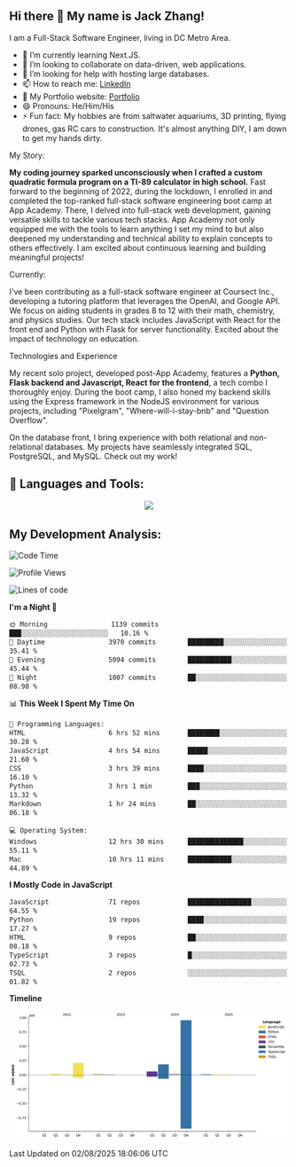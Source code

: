 
## Hi there 👋 My name is Jack Zhang!
I am a Full-Stack Software Engineer, living in DC Metro Area.

* 🌱 I’m currently learning Next.JS.
* 👯 I’m looking to collaborate on data-driven, web applications.
* 🤔 I’m looking for help with hosting large databases.
* 📫 How to reach me: [LinkedIn](https://www.linkedin.com/in/jack-zhang-1ba90929/)
* 🔭 My Portfolio website: [Portfolio](https://www.jackzhang.io)
* 😄 Pronouns: He/Him/His
* ⚡ Fun fact: My hobbies are from saltwater aquariums, 3D printing, flying drones, gas RC cars to construction. It's almost anything DIY, I am down to get my hands dirty.

My Story:

**My coding journey sparked unconsciously when I crafted a custom quadratic formula program on a TI-89 calculator in high school.** Fast forward to the beginning of 2022, during the lockdown, I enrolled in and completed the top-ranked full-stack software engineering boot camp at App Academy. There, I delved into full-stack web development, gaining versatile skills to tackle various tech stacks. App Academy not only equipped me with the tools to learn anything I set my mind to but also deepened my understanding and technical ability to explain concepts to others effectively. I am excited about continuous learning and building meaningful projects!

Currently:

I've been contributing as a full-stack software engineer at Coursect Inc., developing a tutoring platform that leverages the OpenAI, and Google API. We focus on aiding students in grades 8 to 12 with their math, chemistry, and physics studies. Our tech stack includes JavaScript with React for the front end and Python with Flask for server functionality. Excited about the impact of technology on education.

Technologies and Experience

My recent solo project, developed post-App Academy, features a **Python, Flask backend and Javascript, React for the frontend**, a tech combo I thoroughly enjoy. During the boot camp, I also honed my backend skills using the Express framework in the NodeJS environment for various projects, including "Pixelgram",  "Where-will-i-stay-bnb" and "Question Overflow".

On the database front, I bring experience with both relational and non-relational databases. My projects have seamlessly integrated SQL, PostgreSQL, and MySQL. Check out my work!


## 🧰 Languages and Tools:
<p align="center">
  <a href="https://skillicons.dev">
    <img src="https://skillicons.dev/icons?i=js,py,react,redux,html,css,flask,sequelize,express,npm,sqlite,postgres,github,postman,docker,nextjs,tailwind,gcp,ai" />
  </a>
</p>


## My Development Analysis:
<!--START_SECTION:waka-->
![Code Time](http://img.shields.io/badge/Code%20Time-1%2C856%20hrs%2045%20mins-blue)

![Profile Views](http://img.shields.io/badge/Profile%20Views-0-blue)

![Lines of code](https://img.shields.io/badge/From%20Hello%20World%20I%27ve%20Written-144.5%20million%20lines%20of%20code-blue)

**I'm a Night 🦉** 

```text
🌞 Morning                1139 commits        ███░░░░░░░░░░░░░░░░░░░░░░   10.16 % 
🌆 Daytime                3970 commits        █████████░░░░░░░░░░░░░░░░   35.41 % 
🌃 Evening                5094 commits        ███████████░░░░░░░░░░░░░░   45.44 % 
🌙 Night                  1007 commits        ██░░░░░░░░░░░░░░░░░░░░░░░   08.98 % 
```


📊 **This Week I Spent My Time On** 

```text
💬 Programming Languages: 
HTML                     6 hrs 52 mins       ████████░░░░░░░░░░░░░░░░░   30.28 % 
JavaScript               4 hrs 54 mins       █████░░░░░░░░░░░░░░░░░░░░   21.60 % 
CSS                      3 hrs 39 mins       ████░░░░░░░░░░░░░░░░░░░░░   16.10 % 
Python                   3 hrs 1 min         ███░░░░░░░░░░░░░░░░░░░░░░   13.32 % 
Markdown                 1 hr 24 mins        ██░░░░░░░░░░░░░░░░░░░░░░░   06.18 % 

💻 Operating System: 
Windows                  12 hrs 30 mins      ██████████████░░░░░░░░░░░   55.11 % 
Mac                      10 hrs 11 mins      ███████████░░░░░░░░░░░░░░   44.89 % 
```

**I Mostly Code in JavaScript** 

```text
JavaScript               71 repos            ████████████████░░░░░░░░░   64.55 % 
Python                   19 repos            ████░░░░░░░░░░░░░░░░░░░░░   17.27 % 
HTML                     9 repos             ██░░░░░░░░░░░░░░░░░░░░░░░   08.18 % 
TypeScript               3 repos             █░░░░░░░░░░░░░░░░░░░░░░░░   02.73 % 
TSQL                     2 repos             ░░░░░░░░░░░░░░░░░░░░░░░░░   01.82 % 
```



**Timeline**

![Lines of Code chart](https://raw.githubusercontent.com/jzhang319/jzhang319/master/assets/bar_graph.png)


 Last Updated on 02/08/2025 18:06:06 UTC
<!--END_SECTION:waka-->
